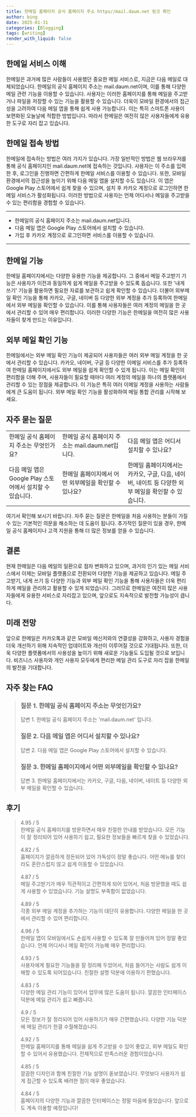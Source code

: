 ```yaml
---
title: 한메일 홈페이지 공식 홈페이지 주소 https//mail.daum.net 링크 확인
author: bing
date: 2025-01-31
categories: [Blogging]
tags: [writing]
render_with_liquid: false
---
```



<h2 id='한메일_서비스_이해'>한메일 서비스 이해</h2>

<p>한메일은 과거에 많은 사람들이 사용했던 중요한 메일 서비스로, 지금은 다음 메일로 대체되었습니다. 한메일의 공식 홈페이지 주소는 mail.daum.net이며, 이를 통해 다양한 메일 관련 기능을 이용할 수 있습니다. 사용자는 이러한 홈페이지를 통해 메일을 주고받거나 파일을 저장할 수 있는 기능을 활용할 수 있습니다. 더욱이 모바일 환경에서의 접근성을 고려하여 다음 메일 앱을 통해 쉽게 사용 가능합니다. 이는 특히 스마트폰 사용이 보편화된 오늘날에 적합한 방법입니다. 따라서 한메일은 여전히 많은 사용자들에게 유용한 도구로 자리 잡고 있습니다.</p>

<h2 id='한메일_접속_방법'>한메일 접속 방법</h2>

<p>한메일에 접속하는 방법은 여러 가지가 있습니다. 가장 일반적인 방법은 웹 브라우저를 통해 공식 홈페이지인 mail.daum.net에 접속하는 것입니다. 사용자는 이 주소를 입력한 후, 로그인을 진행하면 간편하게 한메일 서비스를 이용할 수 있습니다. 또한, 모바일 환경에서의 접근성을 높이기 위해 다음 메일 앱을 설치할 수도 있습니다. 이 앱은 Google Play 스토어에서 쉽게 찾을 수 있으며, 설치 후 카카오 계정으로 로그인하면 한메일 서비스가 활성화됩니다. 이러한 방법으로 사용자는 언제 어디서나 메일을 주고받을 수 있는 편리함을 경험할 수 있습니다.</p>

<hr />

<ul>
    <li>한메일의 공식 홈페이지 주소는 mail.daum.net입니다.</li>
    <li>다음 메일 앱은 Google Play 스토어에서 설치할 수 있습니다.</li>
    <li>가입 후 카카오 계정으로 로그인하면 서비스를 이용할 수 있습니다.</li>
</ul>

<hr />

<h2 id='한메일_기능'>한메일 기능</h2>

<p>한메일 홈페이지에서는 다양한 유용한 기능을 제공합니다. 그 중에서 메일 주고받기 기능은 사용자가 이전과 동일하게 쉽게 메일을 주고받을 수 있도록 돕습니다. 또한 '내게 쓰기' 기능을 활용하면 필요한 자료를 보관하고 쉽게 확인할 수 있습니다. 더불어 외부메일 확인 기능을 통해 카카오, 구글, 네이버 등 다양한 외부 계정을 추가 등록하여 한메일에서 외부 메일을 확인할 수 있습니다. 이를 통해 사용자들은 여러 계정의 메일을 한 곳에서 관리할 수 있어 매우 편리합니다. 이러한 다양한 기능은 한메일을 여전히 많은 사용자들이 찾게 만드는 이유입니다.</p>

<h2 id='외부_메일_확인_기능'>외부 메일 확인 기능</h2>

<p>한메일에서는 외부 메일 확인 기능이 제공되어 사용자들은 여러 외부 메일 계정을 한 곳에서 관리할 수 있습니다. 카카오, 네이버, 구글 등 다양한 이메일 서비스를 추가 등록하여 한메일 홈페이지에서도 외부 메일을 쉽게 확인할 수 있게 됩니다. 이는 메일 확인의 편리함을 더해 주며, 사용자들이 필요할 때마다 여러 계정의 메일을 하나의 플랫폼에서 관리할 수 있는 장점을 제공합니다. 이 기능은 특히 여러 이메일 계정을 사용하는 사람들에게 큰 도움이 됩니다. 외부 메일 확인 기능을 활성화하여 메일 통합 관리를 시작해 보세요.</p>

<h2 id='자주_묻는_질문'>자주 묻는 질문</h2>

<table>
    <tr>
        <td>한메일 공식 홈페이지 주소는 무엇인가요?</td>
        <td>한메일 공식 홈페이지 주소는 mail.daum.net입니다.</td>
        <td>다음 메일 앱은 어디서 설치할 수 있나요?</td>
    </tr>
    <tr>
        <td>다음 메일 앱은 Google Play 스토어에서 설치할 수 있습니다.</td>
        <td>한메일 홈페이지에서 어떤 외부메일을 확인할 수 있나요?</td>
        <td>한메일 홈페이지에서는 카카오, 구글, 다음, 네이버, 네이트 등 다양한 외부 메일을 확인할 수 있습니다.</td>
    </tr>
</table>

<p>여기서 확인해 보시기 바랍니다. 자주 묻는 질문은 한메일을 처음 사용하는 분들이 가질 수 있는 기본적인 의문을 해소하는 데 도움이 됩니다. 추가적인 질문이 있을 경우, 한메일 공식 홈페이지나 고객 지원을 통해 더 많은 정보를 얻을 수 있습니다.</p>

<h2 id='결론'>결론</h2>

<p>현재 한메일은 다음 메일의 일환으로 점차 변화하고 있으며, 과거의 인기 있는 메일 서비스에서 이제는 모바일 플랫폼으로 전환되어 다양한 기능을 제공하고 있습니다. 메일 주고받기, 내게 쓰기 등 다양한 기능과 외부 메일 확인 기능을 통해 사용자들은 더욱 편리하게 메일을 관리하고 활용할 수 있게 되었습니다. 그러므로 한메일은 여전히 많은 사용자들에게 유용한 서비스로 자리잡고 있으며, 앞으로도 지속적으로 발전할 가능성이 큽니다.</p>

<h2 id='미래_전망'>미래 전망</h2>

<p>앞으로 한메일은 카카오톡과 같은 모바일 메신저와의 연결성을 강화하고, 사용자 경험을 더욱 개선하기 위해 지속적인 업데이트와 개선이 이루어질 것으로 기대됩니다. 또한, 더욱 다양한 플랫폼에서의 사용성을 높이기 위해 새로운 기능들도 도입될 것으로 보입니다. 비즈니스 사용자와 개인 사용자 모두에게 편리한 메일 관리 도구로 자리 잡을 한메일의 발전을 기대합니다.</p>


<h2 id='자주_찾는_FAQ'>자주 찾는 FAQ</h2>
<div itemscope="" itemtype="https://schema.org/FAQPage"> 
<blockquote> 
<div itemscope="" itemprop="mainEntity" itemtype="https://schema.org/Question"> 
<h3 itemprop="name">질문 1. 한메일 공식 홈페이지 주소는 무엇인가요?</h3> 
<div itemscope="" itemprop="acceptedAnswer" itemtype="https://schema.org/Answer"> 
<span itemprop="text"> 
<p>답변 1. 한메일 공식 홈페이지 주소는 'mail.daum.net' 입니다.</p> 
</span> 
</div> 
</div> 

<div itemscope="" itemprop="mainEntity" itemtype="https://schema.org/Question"> 
<h3 itemprop="name">질문 2. 다음 메일 앱은 어디서 설치할 수 있나요?</h3> 
<div itemscope="" itemprop="acceptedAnswer" itemtype="https://schema.org/Answer"> 
<span itemprop="text"> 
<p>답변 2. 다음 메일 앱은 Google Play 스토어에서 설치할 수 있습니다.</p> 
</span> 
</div> 
</div> 

<div itemscope="" itemprop="mainEntity" itemtype="https://schema.org/Question"> 
<h3 itemprop="name">질문 3. 한메일 홈페이지에서 어떤 외부메일을 확인할 수 있나요?</h3> 
<div itemscope="" itemprop="acceptedAnswer" itemtype="https://schema.org/Answer"> 
<span itemprop="text"> 
<p>답변 3. 한메일 홈페이지에서는 카카오, 구글, 다음, 네이버, 네이트 등 다양한 외부 메일을 확인할 수 있습니다.</p> 
</span> 
</div> 
</div> 
</blockquote> 
</div>
<h2 id='후기'>후기</h2>
<div itemscope itemtype="https://schema.org/Product">
  <blockquote>
  <div itemprop="review" itemscope itemtype="https://schema.org/Review">
      <div itemprop="reviewRating" itemscope itemtype="https://schema.org/Rating"> <span itemprop="ratingValue">4.95</span> / <span itemprop="bestRating">5</span> </div>
      <span itemprop="reviewBody">한메일 공식 홈페이지를 방문하면서 매우 친절한 안내를 받았습니다. 모든 기능이 잘 정리되어 있어 사용하기 쉽고, 필요한 정보들을 빠르게 찾을 수 있었습니다.</span>
  </div>
  <br>
  <div itemprop="review" itemscope itemtype="https://schema.org/Review">
      <div itemprop="reviewRating" itemscope itemtype="https://schema.org/Rating"> <span itemprop="ratingValue">4.82</span> / <span itemprop="bestRating">5</span> </div>
      <span itemprop="reviewBody">홈페이지가 깔끔하게 정돈되어 있어 가독성이 정말 좋습니다. 어떤 메뉴를 찾더라도 혼란스럽지 않고 쉽게 이동할 수 있었습니다.</span>
  </div>
  <br>
  <div itemprop="review" itemscope itemtype="https://schema.org/Review">
      <div itemprop="reviewRating" itemscope itemtype="https://schema.org/Rating"> <span itemprop="ratingValue">4.87</span> / <span itemprop="bestRating">5</span> </div>
      <span itemprop="reviewBody">메일 주고받기가 매우 직관적이고 간편하게 되어 있어서, 처음 방문했을 때도 쉽게 사용할 수 있었습니다. 기능 설명도 부족함이 없었습니다.</span>
  </div>
  <br>
  <div itemprop="review" itemscope itemtype="https://schema.org/Review">
      <div itemprop="reviewRating" itemscope itemtype="https://schema.org/Rating"> <span itemprop="ratingValue">4.89</span> / <span itemprop="bestRating">5</span> </div>
      <span itemprop="reviewBody">각종 외부 메일 계정을 추가하는 기능이 대단히 유용합니다. 다양한 메일을 한 곳에서 관리할 수 있어 편리합니다.</span>
  </div>
  <br>
  <div itemprop="review" itemscope itemtype="https://schema.org/Review">
      <div itemprop="reviewRating" itemscope itemtype="https://schema.org/Rating"> <span itemprop="ratingValue">4.96</span> / <span itemprop="bestRating">5</span> </div>
      <span itemprop="reviewBody">한메일 앱이 모바일에서도 손쉽게 사용할 수 있도록 잘 만들어져 있어 정말 좋았습니다. 언제 어디서나 메일 확인이 가능해 매우 편리합니다.</span>
  </div>
  <br>
  <div itemprop="review" itemscope itemtype="https://schema.org/Review">
      <div itemprop="reviewRating" itemscope itemtype="https://schema.org/Rating"> <span itemprop="ratingValue">4.93</span> / <span itemprop="bestRating">5</span> </div>
      <span itemprop="reviewBody">사용자에게 필요한 기능들을 잘 정리해 두었어서, 처음 들어가는 사람도 쉽게 이해할 수 있도록 되어있습니다. 친절한 설명 덕분에 이용하기 편했습니다.</span>
  </div>
  <br>
  <div itemprop="review" itemscope itemtype="https://schema.org/Review">
      <div itemprop="reviewRating" itemscope itemtype="https://schema.org/Rating"> <span itemprop="ratingValue">4.83</span> / <span itemprop="bestRating">5</span> </div>
      <span itemprop="reviewBody">다양한 메일 관리 기능이 있어서 업무에 많은 도움이 됩니다. 깔끔한 인터페이스 덕분에 메일 관리가 쉽고 빠릅니다.</span>
  </div>
  <br>
  <div itemprop="review" itemscope itemtype="https://schema.org/Review">
      <div itemprop="reviewRating" itemscope itemtype="https://schema.org/Rating"> <span itemprop="ratingValue">4.9</span> / <span itemprop="bestRating">5</span> </div>
      <span itemprop="reviewBody">모든 정보가 잘 정리되어 있어 사용하기가 매우 간편했습니다. 다양한 기능 덕분에 메일 관리가 한결 수월해졌습니다.</span>
  </div>
  <br>
  <div itemprop="review" itemscope itemtype="https://schema.org/Review">
      <div itemprop="reviewRating" itemscope itemtype="https://schema.org/Rating"> <span itemprop="ratingValue">4.92</span> / <span itemprop="bestRating">5</span> </div>
      <span itemprop="reviewBody">한메일 홈페이지를 통해 메일을 쉽게 주고받을 수 있어 좋았고, 외부 메일도 확인할 수 있어서 유용했습니다. 전체적으로 만족스러운 경험이었습니다.</span>
  </div>
  <br>
  <div itemprop="review" itemscope itemtype="https://schema.org/Review">
      <div itemprop="reviewRating" itemscope itemtype="https://schema.org/Rating"> <span itemprop="ratingValue">4.85</span> / <span itemprop="bestRating">5</span> </div>
      <span itemprop="reviewBody">깔끔한 디자인과 함께 친절한 기능 설명이 돋보였습니다. 무엇보다 사용자가 쉽게 접근할 수 있도록 배려한 점이 매우 좋았습니다.</span>
  </div>
  <br>
  <div itemprop="review" itemscope itemtype="https://schema.org/Review">
      <div itemprop="reviewRating" itemscope itemtype="https://schema.org/Rating"> <span itemprop="ratingValue">4.84</span> / <span itemprop="bestRating">5</span> </div>
      <span itemprop="reviewBody">홈페이지의 다양한 기능과 깔끔한 인터페이스는 정말 마음에 들었습니다. 앞으로도 계속 이용할 예정입니다!</span>
  </div>
  </blockquote>
</div>
